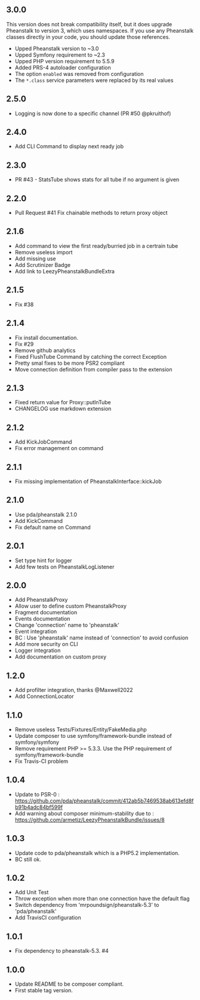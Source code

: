 ## 3.0.0

This version does not break compatibility itself, but it does upgrade
Pheanstalk to version 3, which uses namespaces. If you use any Pheanstalk
classes directly in your code, you should update those references.

* Upped Pheanstalk version to ~3.0
* Upped Symfony requirement to ~2.3
* Upped PHP version requirement to 5.5.9
* Added PRS-4 autoloader configuration
* The option `enabled` was removed from configuration
* The `*.class` service parameters were replaced by its real values

## 2.5.0
* Logging is now done to a specific channel (PR #50 @pkruithof)

## 2.4.0
* Add CLI Command to display next ready job

## 2.3.0
* PR #43 - StatsTube shows stats for all tube if no argument is given

## 2.2.0
* Pull Request #41 Fix chainable methods to return proxy object

## 2.1.6
* Add command to view the first ready/burried job in a certrain tube
* Remove useless import
* Add missing use
* Add Scrutinizer Badge
* Add link to LeezyPheanstalkBundleExtra

## 2.1.5
* Fix #38

## 2.1.4
* Fix install documentation.
* Fix #29
* Remove github analytics
* Fixed FlushTube Command by catching the correct Exception
* Pretty smal fixes to be more PSR2 compliant
* Move connection definition from compiler pass to the extension

## 2.1.3
* Fixed return value for Proxy::putInTube
* CHANGELOG use markdown extension

## 2.1.2
* Add KickJobCommand
* Fix error management on command

## 2.1.1
* Fix missing implementation of PheanstalkInterface::kickJob

## 2.1.0
* Use pda/pheanstalk 2.1.0
* Add KickCommand
* Fix default name on Command

## 2.0.1
* Set type hint for logger
* Add few tests on PheanstalkLogListener

## 2.0.0
* Add PheanstalkProxy
* Allow user to define custom PheanstalkProxy
* Fragment documentation
* Events documentation
* Change 'connection' name to 'pheanstalk'
* Event integration
* BC : Use 'pheanstalk' name instead of 'connection' to avoid confusion
* Add more security on CLI
* Logger integration
* Add documentation on custom proxy

## 1.2.0
* Add profilter integration, thanks @Maxwell2022
* Add ConnectionLocator

## 1.1.0
* Remove useless Tests/Fixtures/Entity/FakeMedia.php
* Update composer to use symfony/framework-bundle instead of symfony/symfony
* Remove requirement PHP >= 5.3.3. Use the PHP requirement of symfony/framework-bundle
* Fix Travis-CI problem

## 1.0.4
* Update to PSR-0 : https://github.com/pda/pheanstalk/commit/412ab5b7469538ab613efd8fb91b4adc84bf599f
* Add warning about composer minimum-stability due to : https://github.com/armetiz/LeezyPheanstalkBundle/issues/8

## 1.0.3
* Update code to pda/pheanstalk which is a PHP5.2 implementation.
* BC still ok.

## 1.0.2
* Add Unit Test
* Throw exception when more than one connection have the default flag
* Switch dependency from 'mrpoundsign/pheanstalk-5.3' to 'pda/pheanstalk'
* Add TravisCI configuration

## 1.0.1
* Fix dependency to pheanstalk-5.3. #4

## 1.0.0
* Update README to be composer compliant.
* First stable tag version.
